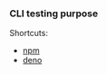 ### CLI testing purpose

Shortcuts:

- [npm](https://www.npmjs.com/package/@mxkaske/deno-hello-world)
- [deno](https://deno.land/x/deno_hello_world@v0.0.1)
